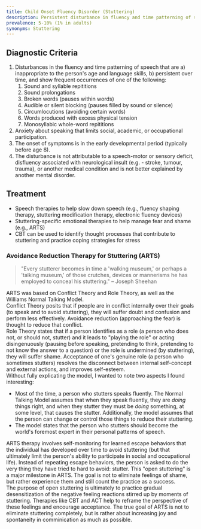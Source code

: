```yaml
---
title: Child Onset Fluency Disorder (Stuttering)
description: Persistent disturbance in fluency and time patterning of speech with onset in childhood.
prevalence: 5-10% (1% in adults)
synonyms: Stuttering
---
```


## Diagnostic Criteria
1. Disturbances in the fluency and time patterning of speech that are a) inappropriate to the person's age and language skills, b) persistent over time, and show frequent occurrences of one of the following:  
    1. Sound and syllable repititions  
    2. Sound prolongations  
    3. Broken words (pauses within words)  
    4. Audible or silent blocking (pauses filled by sound or silence)  
    5. Circumlocutions (avoiding certain words)  
    6. Words produced with excess physical tension  
    7. Monosyllabic whole-word repititions  
2. Anxiety about speaking that limits social, academic, or occupational participation.  
3. The onset of symptoms is in the early developmental period (typically before age 8).  
4. The disturbance is not attributable to a speech-motor or sensory deficit, disfluency associated with neurological insult (e.g. - stroke, tumour, trauma), or another medical condition and is not better explained by another mental disorder.  

## Treatment

- Speech therapies to help slow down speech (e.g., fluency shaping therapy, stuttering modification therapy, electronic fluency devices)
- Stuttering-specific emotional therapies to help manage fear and shame (e.g., ARTS)
- CBT can be used to identify thought processes that contribute to stuttering and practice coping strategies for stress

### Avoidance Reduction Therapy for Stuttering (ARTS)
> "Every stutterer becomes in time a 'walking museum,' or perhaps a 'talking museum,' of those crutches, devices or mannerisms he has employed to conceal his stuttering." – Joseph Sheehan

ARTS was based on Conflict Theory and Role Theory, as well as the Williams Normal Talking Model.  
Conflict Theory posits that if people are in conflict internally over their goals (to speak and to avoid stuttering), they will suffer doubt and confusion and perform less effectively. Avoidance reduction (approaching the fear) is thought to reduce that conflict.  
Role Theory states that if a person identifies as a role (a person who does not, or should not, stutter) and it leads to "playing the role" or acting disingenuously (pausing before speaking, pretending to think, pretending to not know the answer to a question) or the role is undermined (by stuttering), they will suffer shame. Acceptance of one's genuine role (a person who sometimes stutters) resolves the disconnect between internal self-concept and external actions, and improves self-esteem.  
Without fully explicating the model, I wanted to note two aspects I found interesting:  
- Most of the time, a person who stutters speaks fluently. The Normal Talking Model assumes that when they speak fluently, they are <i>doing</i> things right, and when they stutter they must be <i>doing</i> something, at some level, that causes the stutter. Additionally, the model assumes that the person can change or control those things to reduce their stuttering.  
- The model states that the person who stutters should become the world's foremost expert in their personal patterns of speech.  

ARTS therapy involves self-monitoring for learned escape behaviors that the individual has developed over time to avoid stuttering (but that ultimately limit the person's ability to participate in social and occupational life). Instead of repeating escape behaviors, the person is asked to do the very thing they have tried to hard to avoid: stutter. This "open stuttering" is a major milestone in ARTS. The goal is not to eliminate feelings of shame, but rather experience them and still count the practice as a success.  
The purpose of open stuttering is ultimately to practice gradual desensitization of the negative feeling reactions stirred up by moments of stuttering. Therapies like CBT and ACT help to reframe the perspective of these feelings and encourage acceptance. The true goal of ARTS is not to eliminate stuttering completely, but is rather about increasing joy and spontaneity in comminication as much as possible.